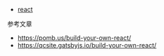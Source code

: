 
* [react](./mini-react/)


参考文章

* https://pomb.us/build-your-own-react/
* https://qcsite.gatsbyjs.io/build-your-own-react/